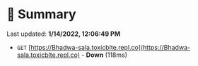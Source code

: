 # 📖 Summary
Last updated: **1/14/2022, 12:06:49 PM**

- `GET` [https://Bhadwa-sala.toxicblte.repl.co](https://Bhadwa-sala.toxicblte.repl.co) - **Down** (118ms)
